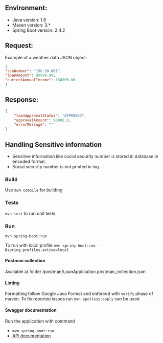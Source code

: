 ## Environment:
- Java version: 1.8
- Maven version: 3.*
- Spring Boot version: 2.4.2

## Request:
Example of a weather data JSON object:
```json
{
"ssnNumber": "198-50-001",
"loanAmount": 99999.99,
"currentAnnualIncome": 180000.00
}
```

## Response:
```json
{
	"loanApprovalStatus": "APPROVED",
	"approvalAmount": 90000.0,
	"errorMessage": ""
}
````

## Handling Sensitive information
* Sensitive information like social security number is stored in database in encoded format.
* Social security number is not printed in log.

### Build
Use ```mvn compile``` for building

### Tests
```mvn test``` to run unit tests

### Run
```mvn spring-boot:run```

To run with local profile
```mvn spring-boot:run -Dspring.profiles.active=local```

#### Postman collection
Available at folder /postman/LoanApplication.postman_collection.json

#### Linting
Formatting follow Google Java Format and enforced with ```verify``` phase of maven. To fix reported issues run ```mvn spotless:apply``` can be used.


#### Swagger documentation
Run the application with command
* ```mvn spring-boot:run```
* [API documentation](http://localhost:8080/swagger-ui.html)
